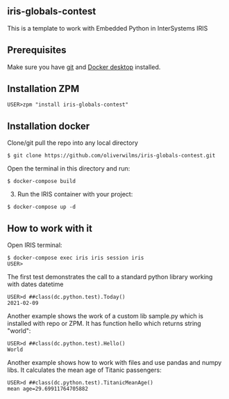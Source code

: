 ## iris-globals-contest
This is a template to work with Embedded Python in InterSystems IRIS

## Prerequisites
Make sure you have [git](https://git-scm.com/book/en/v2/Getting-Started-Installing-Git) and [Docker desktop](https://www.docker.com/products/docker-desktop) installed.


## Installation ZPM

```
USER>zpm "install iris-globals-contest"
```

## Installation docker

Clone/git pull the repo into any local directory

```
$ git clone https://github.com/oliverwilms/iris-globals-contest.git
```

Open the terminal in this directory and run:

```
$ docker-compose build
```

3. Run the IRIS container with your project:

```
$ docker-compose up -d
```

## How to work with it

Open IRIS terminal:

```
$ docker-compose exec iris iris session iris
USER>
```

The first test demonstrates the call to a standard python library working with dates datetime
```
USER>d ##class(dc.python.test).Today()
2021-02-09
```

Another example shows the work of a custom lib sample.py which is installed with repo or ZPM. It has function hello which returns string "world":
```
USER>d ##class(dc.python.test).Hello()
World
```

Another example shows how to work with files and use pandas and numpy libs. 
It calculates the mean age of Titanic passengers:

```
USER>d ##class(dc.python.test).TitanicMeanAge()
mean age=29.69911764705882

```

